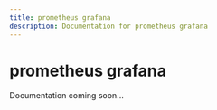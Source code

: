 ```yaml
---
title: prometheus grafana
description: Documentation for prometheus grafana
---
```


# prometheus grafana

Documentation coming soon...
